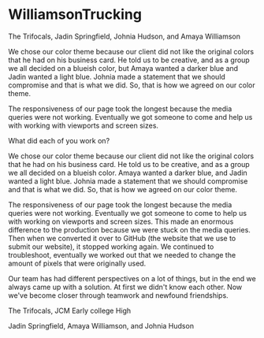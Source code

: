 # WilliamsonTrucking

The Trifocals, Jadin Springfield, Johnia Hudson, and Amaya Williamson 

We chose our color theme because our client did not like the original colors that he had on his business card. He told us to be creative, and as a group we all decided on a blueish color, but Amaya wanted a darker blue and Jadin wanted a light blue. Johnia made a statement that we should compromise and that is what we did. So, that is how we agreed on our color theme. 

 

The responsiveness of our page took the longest because the media queries were not working. Eventually we got someone to come and help us with working with viewports and screen sizes.  


What did each of you work on?


 

We chose our color theme because our client did not like the original colors that he had on his business card. He told us to be creative, and as a group we all decided on a blueish color. Amaya wanted a darker blue, and Jadin wanted a light blue. Johnia made a statement that we should compromise and that is what we did. So, that is how we agreed on our color theme. 

 

The responsiveness of our page took the longest because the media queries were not working. Eventually we got someone to come to help us with working on viewports and screen sizes. This made an enormous difference to the production because we were stuck on the media queries. Then when we converted it over to GitHub (the website that we use to submit our website), it stopped working again. We continued to troubleshoot, eventually we worked out that we needed to change the amount of pixels that were originally used. 

 

Our team has had different perspectives on a lot of things, but in the end we always came up with a solution. At first we didn't know each other. Now we've become closer through teamwork and newfound friendships.

The Trifocals, JCM Early college High 

Jadin Springfield, Amaya Williamson, and Johnia Hudson 
